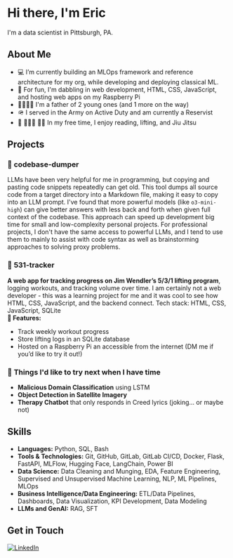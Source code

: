 # Hi there, I'm Eric

I'm a data scientist in Pittsburgh, PA.

## About Me

- 💻 I’m currently building an MLOps framework and reference architecture for my org, while developing and deploying classical ML.
- 🌱 For fun, I'm dabbling in web development, HTML, CSS, JavaScript, and hosting web apps on my Raspberry Pi
- 👨‍👩‍👧‍👦 I'm a father of 2 young ones (and 1 more on the way)
- 🪖 I served in the Army on Active Duty and am currently a Reservist
- 📖 🏋🏻‍♂️ 🤼‍♂️ In my free time, I enjoy reading, lifting, and Jiu Jitsu

## Projects

### 🔹 **codebase-dumper**  
LLMs have been very helpful for me in programming, but copying and pasting code snippets repeatedly can get old. This tool dumps all source code from a target directory into a Markdown file, making it easy to copy into an LLM prompt. I've found that more powerful models (like `o3-mini-high`) can give better answers with less back and forth when given full context of the codebase. This approach can speed up development big time for small and low-complexity personal projects. For professional projects, I don't have the same access to powerful LLMs, and I tend to use them to mainly to assist with code syntax as well as brainstorming approaches to solving proxy problems.  

### 🔹 **531-tracker**  
**A web app for tracking progress on Jim Wendler’s 5/3/1 lifting program**, logging workouts, and tracking volume over time. I am certainly not a web developer - this was a learning project for me and it was cool to see how HTML, CSS, JavaScript, and the backend connect. Tech stack: HTML, CSS, JavaScript, SQLite  
**🔹 Features:**  
- Track weekly workout progress  
- Store lifting logs in an SQLite database  
- Hosted on a Raspberry Pi an accessible from the internet (DM me if you’d like to try it out!)

### 🔹 **Things I'd like to try next when I have time**
- **Malicious Domain Classification** using LSTM 
- **Object Detection in Satellite Imagery**  
- **Therapy Chatbot** that only responds in Creed lyrics (joking… or maybe not)  


## Skills

- **Languages:** Python, SQL, Bash
- **Tools & Technologies:** Git, GitHub, GitLab, GitLab CI/CD, Docker, Flask, FastAPI, MLFlow, Hugging Face, LangChain, Power BI
- **Data Science:** Data Cleaning and Munging, EDA, Feature Engineering, Supervised and Unsupervised Machine Learning, NLP, ML Pipelines, MLOps
- **Business Intelligence/Data Engineering:** ETL/Data Pipelines, Dashboards, Data Visualization, KPI Development, Data Modeling
- **LLMs and GenAI:** RAG, SFT

## Get in Touch
[![LinkedIn](https://img.shields.io/badge/LinkedIn-Connect-blue)](https://www.linkedin.com/in/eric-metzler)


